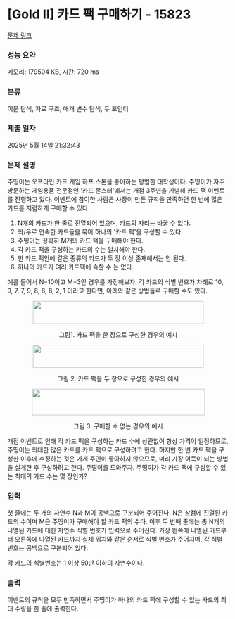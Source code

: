 # [Gold II] 카드 팩 구매하기 - 15823 

[문제 링크](https://www.acmicpc.net/problem/15823) 

### 성능 요약

메모리: 179504 KB, 시간: 720 ms

### 분류

이분 탐색, 자료 구조, 매개 변수 탐색, 두 포인터

### 제출 일자

2025년 5월 14일 21:32:43

### 문제 설명

<p>주띵이는 오프라인 카드 게임 하프 스톤을 좋아하는 평범한 대학생이다. 주띵이가 자주 방문하는 게임용품 전문점인 '카드 몬스터'에서는 개점 3주년을 기념해 카드 팩 이벤트를 진행하고 있다. 이벤트에 참여한 사람은 사장이 만든 규칙을 만족하면 한 번에 많은 카드를 저렴하게 구매할 수 있다.</p>

<ol>
	<li>N개의 카드가 한 줄로 진열되어 있으며, 카드의 자리는 바꿀 수 없다.</li>
	<li>좌/우로 연속한 카드들을 묶어 하나의 '카드 팩'을 구성할 수 있다.</li>
	<li>주띵이는 정확히 M개의 카드 팩을 구매해야 한다.</li>
	<li>각 카드 팩을 구성하는 카드의 수는 일치해야 한다.</li>
	<li>한 카드 팩안에 같은 종류의 카드가 두 장 이상 존재해서는 안 된다.</li>
	<li>하나의 카드가 여러 카드팩에 속할 수 는 없다.</li>
</ol>

<p>예를 들어서 N=10이고 M=3인 경우를 가정해보자. 각 카드의 식별 번호가 차례로 10, 9, 7, 7, 9, 8, 8, 8, 2, 1 이라고 한다면, 아래와 같은 방법들로 구매할 수도 있다.</p>

<p style="text-align: center;"><img alt="" src="https://onlinejudgeimages.s3-ap-northeast-1.amazonaws.com/problem/15823/1.png" style="width: 388px; height: 52px;"></p>

<p style="text-align: center;">그림1. 카드 팩을 한 장으로 구성한 경우의 예시</p>

<p style="text-align: center;"><img alt="" src="https://onlinejudgeimages.s3-ap-northeast-1.amazonaws.com/problem/15823/2.png" style="width: 388px; height: 52px;"></p>

<p style="text-align: center;">그림 2. 카드 팩을 두 장으로 구성한 경우의 예시</p>

<p style="text-align: center;"><img alt="" src="https://onlinejudgeimages.s3-ap-northeast-1.amazonaws.com/problem/15823/3.png" style="width: 393px; height: 60px;"></p>

<p style="text-align: center;">그림 3. 구매할 수 없는 경우의 예시</p>

<p>개점 이벤트로 인해 각 카드 팩을 구성하는 카드 수에 상관없이 항상 가격이 일정하므로, 주띵이는 최대한 많은 카드를 카드 팩으로 구성하려고 한다. 하지만 한 번 카드 팩을 구성한 이후에 수정하는 것은 가게 주인이 좋아하지 않으므로, 미리 가장 이득이 되는 방법을 설계한 후 구성하려고 한다. 주띵이를 도와주자. 주띵이가 각 카드 팩에 구성할 수 있는 최대의 카드 수는 몇 장인가?</p>

### 입력 

 <p>첫 줄에는 두 개의 자연수 N과 M이 공백으로 구분되어 주어진다. N은 상점에 진열된 카드의 수이며 M은 주띵이가 구매해야 할 카드 팩의 수다. 이후 두 번째 줄에는 총 N개의 나열된 카드에 대한 자연수 식별 번호가 입력으로 주어진다. 가장 왼쪽에 나열된 카드부터 오른쪽에 나열된 카드까지 실제 위치와 같은 순서로 식별 번호가 주어지며, 각 식별 번호는 공백으로 구분되어 있다.</p>

<p>각 카드의 식별번호는 1 이상 50만 이하의 자연수이다.</p>

### 출력 

 <p>이벤트의 규칙을 모두 만족하면서 주띵이가 하나의 카드 팩에 구성할 수 있는 카드의 최대 수량을 한 줄에 출력한다.</p>

